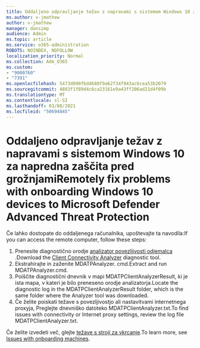 ```yaml
---
title: Oddaljeno odpravljanje težav z napravami s sistemom Windows 10 za napredna zaščita pred grožnjami
ms.author: v-jmathew
author: v-jmathew
manager: dansimp
audience: Admin
ms.topic: article
ms.service: o365-administration
ROBOTS: NOINDEX, NOFOLLOW
localization_priority: Normal
ms.collection: Adm_O365
ms.custom:
- "9000760"
- "7391"
ms.openlocfilehash: 5473d090f6d4680f9a62f34f943ac6cea53b2079
ms.sourcegitcommit: 4883f1f89d4c6ca23161e9a43ff206ad21d4f09b
ms.translationtype: MT
ms.contentlocale: sl-SI
ms.lasthandoff: 03/08/2021
ms.locfileid: "50694845"
---
```

# <a name="remotely-fix-problems-with-onboarding-windows-10-devices-to-microsoft-defender-advanced-threat-protection"></a><span data-ttu-id="d77c1-102">Oddaljeno odpravljanje težav z napravami s sistemom Windows 10 za napredna zaščita pred grožnjami</span><span class="sxs-lookup"><span data-stu-id="d77c1-102">Remotely fix problems with onboarding Windows 10 devices to Microsoft Defender Advanced Threat Protection</span></span>

<span data-ttu-id="d77c1-103">Če lahko dostopate do oddaljenega računalnika, upoštevajte ta navodila:</span><span class="sxs-lookup"><span data-stu-id="d77c1-103">If you can access the remote computer, follow these steps:</span></span>

1. <span data-ttu-id="d77c1-104">Prenesite diagnostično orodje [analizator povezljivosti odjemalca](https://go.microsoft.com/fwlink/?linkid=2143466) .</span><span class="sxs-lookup"><span data-stu-id="d77c1-104">Download the [Client Connectivity Analyzer](https://go.microsoft.com/fwlink/?linkid=2143466) diagnostic tool.</span></span>
2. <span data-ttu-id="d77c1-105">Ekstrahirajte in zaženite MDATPAnalyzer. cmd.</span><span class="sxs-lookup"><span data-stu-id="d77c1-105">Extract and run MDATPAnalyzer.cmd.</span></span>
3. <span data-ttu-id="d77c1-106">Poiščite diagnostični dnevnik v mapi MDATPClientAnalyzerResult, ki je ista mapa, v kateri je bilo preneseno orodje analizatorja.</span><span class="sxs-lookup"><span data-stu-id="d77c1-106">Locate the diagnostic log in the MDATPClientAnalyzerResult folder, which is the same folder where the Analyzer tool was downloaded.</span></span>
4. <span data-ttu-id="d77c1-107">Če želite poiskati težave s povezljivostjo ali nastavitvami internetnega proxyja, Preglejte dnevniško datoteko MDATPClientAnalyzer.txt.</span><span class="sxs-lookup"><span data-stu-id="d77c1-107">To find issues with connectivity or Internet proxy settings, review the log file MDATPClientAnalyzer.txt.</span></span>

<span data-ttu-id="d77c1-108">Če želite izvedeti več, glejte [težave s stroji za vkrcanje](https://go.microsoft.com/fwlink/?linkid=2143634).</span><span class="sxs-lookup"><span data-stu-id="d77c1-108">To learn more, see [Issues with onboarding machines](https://go.microsoft.com/fwlink/?linkid=2143634).</span></span>
